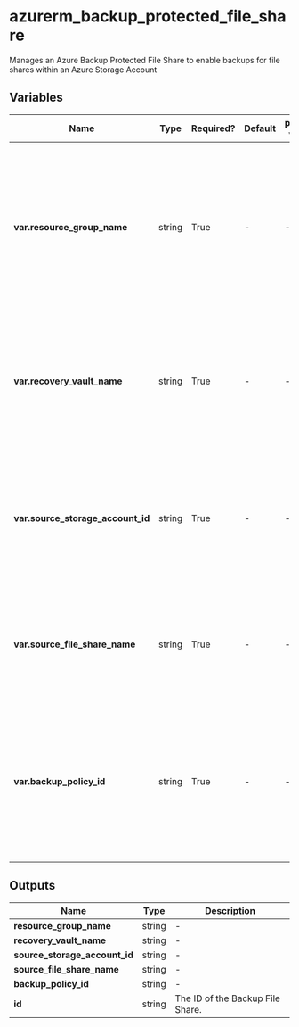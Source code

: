 # azurerm_backup_protected_file_share

Manages an Azure Backup Protected File Share to enable backups for file shares within an Azure Storage Account

## Variables

| Name | Type | Required? | Default  | possible values | Description |
| ---- | ---- | --------- | -------- | ----------- | ----------- |
| **var.resource_group_name** | string | True | -  |  -  | The name of the resource group in which to create the Azure Backup Protected File Share. Changing this forces a new resource to be created. | 
| **var.recovery_vault_name** | string | True | -  |  -  | Specifies the name of the Recovery Services Vault to use. Changing this forces a new resource to be created. | 
| **var.source_storage_account_id** | string | True | -  |  -  | Specifies the ID of the storage account of the file share to backup. Changing this forces a new resource to be created. | 
| **var.source_file_share_name** | string | True | -  |  -  | Specifies the name of the file share to backup. Changing this forces a new resource to be created. | 
| **var.backup_policy_id** | string | True | -  |  -  | Specifies the ID of the backup policy to use. The policy must be an Azure File Share backup policy. Other types are not supported. | 



## Outputs

| Name | Type | Description |
| ---- | ---- | --------- | 
| **resource_group_name** | string  | - | 
| **recovery_vault_name** | string  | - | 
| **source_storage_account_id** | string  | - | 
| **source_file_share_name** | string  | - | 
| **backup_policy_id** | string  | - | 
| **id** | string  | The ID of the Backup File Share. | 